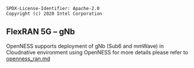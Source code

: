 ```text
SPDX-License-Identifier: Apache-2.0
Copyright (c) 2020 Intel Corporation
```

## FlexRAN 5G – gNb
OpenNESS supports deployment of gNb (Sub6 and mmWave) in Cloudnative environment using OpenNESS for more details please refer to [openness_ran.md](https://github.com/open-ness/specs/blob/master/doc/reference-architectures/ran/openness_ran.md)
